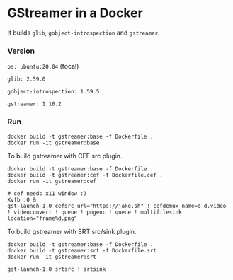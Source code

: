 # GStreamer in a Docker

It builds `glib`, `gobject-introspection` and `gstreamer`.


### Version
`os: ubuntu:20.04` (focal)

`glib: 2.59.0`

`gobject-introspection: 1.59.5`

`gstreamer: 1.16.2`


### Run
```
docker build -t gstreamer:base -f Dockerfile .
docker run -it gstreamer:base
```

To build gstreamer with CEF src plugin.
```
docker build -t gstreamer:base -f Dockerfile .
docker build -t gstreamer:cef -f Dockerfile.cef .
docker run -it gstreamer:cef

# cef needs x11 window :)
Xvfb :0 &
gst-launch-1.0 cefsrc url="https://jake.sh" ! cefdemux name=d d.video ! videoconvert ! queue ! pngenc ! queue ! multifilesink location="frame%d.png"
```

To build gstreamer with SRT src/sink plugin.
```
docker build -t gstreamer:base -f Dockerfile .
docker build -t gstreamer:srt -f Dockerfile.srt .
docker run -it gstreamer:srt

gst-launch-1.0 srtsrc ! srtsink
```
